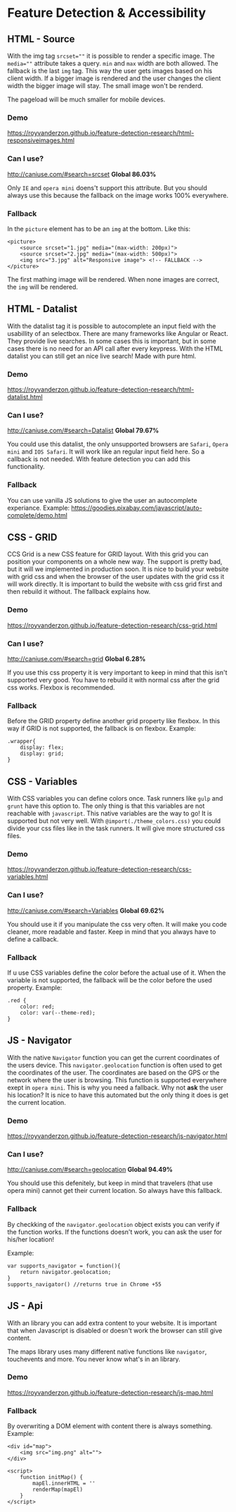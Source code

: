# Feature Detection & Accessibility
## HTML - Source

With the img tag `srcset=""` it is possible to render a specific image. The `media=""` attribute takes a query. `min` and `max` width are both allowed. The fallback is the last `img` tag. This way the user gets images based on his client width. If a bigger image is rendered and the user changes the client width the bigger image will stay. The small image won't be renderd.

The pageload will be much smaller for mobile devices.

### Demo
https://royvanderzon.github.io/feature-detection-research/html-responsiveimages.html

### Can I use?
http://caniuse.com/#search=srcset
**Global 86.03%**

Only `IE` and `opera mini` doens't support this attribute. But you should always use this because the fallback on the image works 100% everywhere.

### Fallback
In the `picture` element has to be an `img` at the bottom. Like this:

```
<picture>
    <source srcset="1.jpg" media="(max-width: 200px)">
    <source srcset="2.jpg" media="(max-width: 500px)">
    <img src="3.jpg" alt="Responsive image"> <!-- FALLBACK -->
</picture>
```

The first mathing image will be rendered. When none images are correct, 
the `img` will be rendered.

## HTML - Datalist

With the datalist tag it is possible to autocomplete an input field with the usabillity of an selectbox. There are many frameworks like Angular or React. They provide live searches. In some cases this is important, but in some cases there is no need for an API call after every keypress. With the HTML datalist you can still get an nice live search! Made with pure html.

### Demo
https://royvanderzon.github.io/feature-detection-research/html-datalist.html

### Can I use?
http://caniuse.com/#search=Datalist
**Global 79.67%**

You could use this datalist, the only unsupported browsers are `Safari`, `Opera mini` and `IOS Safari`. It will work like an regular input field here. So a callback is not needed. With feature detection you can add this functionality.

### Fallback
You can use vanilla JS solutions to give the user an autocomplete experiance. Example: https://goodies.pixabay.com/javascript/auto-complete/demo.html 

## CSS - GRID

CCS Grid is a new CSS feature for GRID layout. With this grid you can position your components on a whole new way. The support is pretty bad, but it will we implemented in production soon. It is nice to build your website with grid css and when the browser of the user updates with the grid css it will work directly. It is important to build the website with css grid first and then rebuild it without. The fallback explains how.

### Demo
https://royvanderzon.github.io/feature-detection-research/css-grid.html

### Can I use?
http://caniuse.com/#search=grid
**Global 6.28%**

If you use this css property it is very important to keep in mind that this isn't supported very good. You have to rebuild it with normal css after the grid css works. Flexbox is recommended.

### Fallback
Before the GRID property define another grid property like flexbox. In this way if GRID is not supported, the fallback is on flexbox.
Example:
```
.wrapper{
    display: flex;
    display: grid;
}
```

## CSS - Variables

With CSS variables you can define colors once. Task runners like `gulp` and `grunt` have this option to. The only thing is that this variables are not reachable with `javascript`. This native variables are the way to go! It is supported but not very well. With `@import(./theme_colors.css)` you could divide your css files like in the task runners. It will give more structured css files.

### Demo
https://royvanderzon.github.io/feature-detection-research/css-variables.html

### Can I use?
http://caniuse.com/#search=Variables
**Global 69.62%**

You should use it if you manipulate the css very often. It will make you code cleaner, more readable and faster. Keep in mind that you always have to define a callback.

### Fallback
If u use CSS variables define the color before the actual use of it. When the variable is not supported, the fallback will be the color before the used property.
Example:
```
.red {
    color: red;
    color: var(--theme-red);
}
```

## JS - Navigator

With the native `Navigator` function you can get the current coordinates of the users device. This `navigator.geolocation` function is often used to get the coordinates of the user. The coordinates are based on the GPS or the network where the user is browsing. This function is supported everywhere exept in `opera mini`. This is why you need a fallback. Why not __ask__ the user his location? It is nice to have this automated but the only thing it does is get the current location.

### Demo
https://royvanderzon.github.io/feature-detection-research/js-navigator.html

### Can I use?
http://caniuse.com/#search=geolocation
**Global 94.49%**

You should use this defenitely, but keep in mind that travelers (that use opera mini) cannot get their current location. So always have this fallback.

### Fallback
By checkking of the `navigator.geolocation` object exists you can verify if the function works. If the functions doesn't work, you can ask the user for his/her location!

Example:
```
var supports_navigator = function(){
    return navigator.geolocation;
}
supports_navigator() //returns true in Chrome +55
```

## JS - Api

With an library you can add extra content to your website. It is important that when Javascript is disabled or doesn't work the browser can still give content.

The maps library uses many different native functions like `navigator`, touchevents and more. You never know what's in an library.

### Demo
https://royvanderzon.github.io/feature-detection-research/js-map.html

### Fallback
By overwriting a DOM element with content there is always something.
Example:

```
<div id="map">
    <img src="img.png" alt="">
</div>

<script>
    function initMap() {
        mapEl.innerHTML = ''
        renderMap(mapEl)
    }
</script>
```
